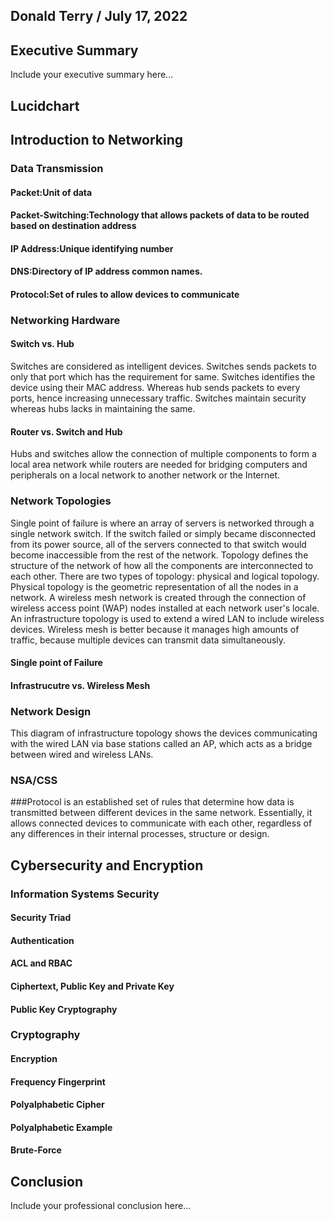 ## Donald Terry / July 17, 2022

## Executive Summary 
Include your executive summary here...

## Lucidchart

## Introduction to Networking

### Data Transmission
#### Packet:Unit of data 
#### Packet-Switching:Technology that allows packets of data to be routed based on destination address 
#### IP Address:Unique identifying number 

#### DNS:Directory of IP address common names.

#### Protocol:Set of rules to allow devices to communicate 

### Networking Hardware
#### Switch vs. Hub
Switches are considered as intelligent devices. Switches sends packets to only that port which has the requirement for same. Switches identifies the device using their MAC address. Whereas hub sends packets to every ports, hence increasing unnecessary traffic. Switches maintain security whereas hubs lacks in maintaining the same.
#### Router vs. Switch and Hub
Hubs and switches allow the connection of multiple components to form a local area network while routers are needed for bridging computers and peripherals on a local network to another network or the Internet.
### Network Topologies
Single point of failure is where an array of servers is networked through a single network switch. If the switch failed or simply became disconnected from its power source, all of the servers connected to that switch would become inaccessible from the rest of the network. Topology defines the structure of the network of how all the components are interconnected to each other. There are two types of topology: physical and logical topology. Physical topology is the geometric representation of all the nodes in a network. A wireless mesh network is created through the connection of wireless access point (WAP) nodes installed at each network user's locale. An infrastructure topology is used to extend a wired LAN to include wireless devices. Wireless mesh is better because it manages high amounts of traffic, because multiple devices can transmit data simultaneously.
#### Single point of Failure
#### Infrastrucutre vs. Wireless Mesh
### Network Design
This diagram of infrastructure topology shows the devices communicating with the wired LAN via base stations called an AP, which acts as a bridge between wired and wireless LANs.
### NSA/CSS

###Protocol is an established set of rules that determine how data is transmitted between different devices in the same network. Essentially, it allows connected devices to communicate with each other, regardless of any differences in their internal processes, structure or design.

## Cybersecurity and Encryption

### Information Systems Security

#### Security Triad
#### Authentication
#### ACL and RBAC
#### Ciphertext, Public Key and Private Key
#### Public Key Cryptography

### Cryptography
#### Encryption
#### Frequency Fingerprint
#### Polyalphabetic Cipher
#### Polyalphabetic Example

#### Brute-Force

## Conclusion
Include your professional conclusion here...

